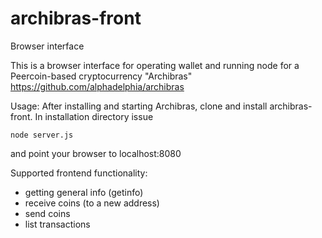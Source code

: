 # archibras-front
Browser interface

This is a browser interface for operating wallet and running node for a Peercoin-based 
cryptocurrency "Archibras"
https://github.com/alphadelphia/archibras

Usage: After installing and starting Archibras, clone and install archibras-front.
In installation directory issue 

`node server.js`

and point your browser to localhost:8080

Supported frontend functionality:
- getting general info (getinfo)
- receive coins (to a new address)
- send coins
- list transactions



